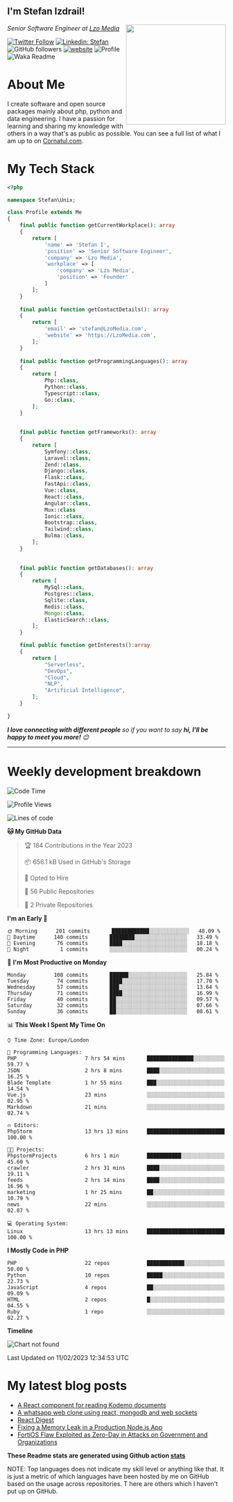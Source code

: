 <h2>I'm Stefan Izdrail! </h2>
<img align='right' src="https://i.giphy.com/media/YePKU8cVoIF3afvi8s/giphy.webp" width="230">
<p><em>Senior Software Engineer at <a href="https:/lzomedia.com/">Lzo Media
</a>
</em></p>

[![Twitter Follow](https://img.shields.io/twitter/follow/cornatul?label=Follow)](https://twitter.com/intent/follow?screen_name=cornatul)
[![Linkedin: Stefan](https://img.shields.io/badge/cornatul-blue?style=flat-square&logo=Linkedin&logoColor=white&link=https://www.linkedin.com/in/cornatul/)](https://www.linkedin.com/in/cornatul/)
![GitHub followers](https://img.shields.io/github/followers/cornatul?label=Follow&style=social)
[![website](https://img.shields.io/badge/Website-46a2f1.svg?&style=flat-square&logo=Google-Chrome&logoColor=white&link=https://cornatul.com/)](https://cornatul.com/)
![Profile](https://visitor-badge.glitch.me/badge?page_id=cornatul.cornatul)
![Waka Readme](https://github.com/cornatul/cornatul/workflows/Waka%20Readme/badge.svg)


# About Me
I create software and open source packages mainly about php, python and data engineering. 
I have a passion for learning and sharing my knowledge with others in a way that's as public as possible. 
You can see a full list of what I am up to on [Cornatul.com](https://cornatul.com).


# My Tech Stack

```php
<?php

namespace Stefan\Unix;

class Profile extends Me
{
    final public function getCurrentWorkplace(): array
    {
        return [
            'name' => 'Stefan I',
            'position' => 'Senior Software Engineer',
            'company' => 'Lzo Media',
            'workplace' => [
                'company' => 'Lzo Media',
                'position' => 'Founder'         
            ]
        ];
    }
    
    final public function getContactDetails(): array
    {
        return [
            'email' => 'stefan@LzoMedia.com',
            'website' => 'https://LzoMedia.com',
        ];
    }
    
    final public function getProgrammingLanguages(): array
    {
        return [
            Php::class,
            Python::class,
            Typescript::class,
            Go::class,
        ];
    }
    
    
    final public function getFrameworks(): array
    {
        return [
            Symfony::class,
            Laravel::class,
            Zend::class,
            Django::class,
            Flask::class,
            FastApi::class,
            Vue::class,
            React::class,
            Angular::class,
            Mux::class
            Ionic::class,
            Bootstrap::class,
            Tailwind::class,
            Bulma::class,
        ];
    }
    
    
    final public function getDatabases(): array
    {
        return [
            MySql::class,
            Postgres::class,
            Sqlite::class,
            Redis::class,
            Mongo::class,
            ElasticSearch::class,
        ];
    }

    final public function getInterests():array
    {
        return [
            "Serverless",
            "DevOps",
            "Cloud",
            "NLP",
            "Artificial Intelligence",
        ];
    }
   
}
```
 <em><b>I love connecting with different people</b> so if you want to say <b>hi, I'll be happy to meet you more!</b> 😊</em>

---
# Weekly development breakdown
<!--START_SECTION:waka-->
![Code Time](http://img.shields.io/badge/Code%20Time-57%20hrs%2012%20mins-blue)

![Profile Views](http://img.shields.io/badge/Profile%20Views-0-blue)

![Lines of code](https://img.shields.io/badge/From%20Hello%20World%20I%27ve%20Written-2%20Million%20lines%20of%20code-blue)

**🐱 My GitHub Data** 

> 🏆 184 Contributions in the Year 2023
 > 
> 📦 656.1 kB Used in GitHub's Storage 
 > 
> 💼 Opted to Hire
 > 
> 📜 56 Public Repositories 
 > 
> 🔑 2 Private Repositories  
 > 
**I'm an Early 🐤** 

```text
🌞 Morning      201 commits       ████████████░░░░░░░░░░░░░   48.09 % 
🌆 Daytime      140 commits       ████████░░░░░░░░░░░░░░░░░   33.49 % 
🌃 Evening       76 commits       ████░░░░░░░░░░░░░░░░░░░░░   18.18 % 
🌙 Night          1 commits       ░░░░░░░░░░░░░░░░░░░░░░░░░   00.24 % 

```
📅 **I'm Most Productive on Monday** 

```text
Monday         108 commits       ██████░░░░░░░░░░░░░░░░░░░   25.84 % 
Tuesday         74 commits       ████░░░░░░░░░░░░░░░░░░░░░   17.70 % 
Wednesday       57 commits       ███░░░░░░░░░░░░░░░░░░░░░░   13.64 % 
Thursday        71 commits       ████░░░░░░░░░░░░░░░░░░░░░   16.99 % 
Friday          40 commits       ██░░░░░░░░░░░░░░░░░░░░░░░   09.57 % 
Saturday        32 commits       ██░░░░░░░░░░░░░░░░░░░░░░░   07.66 % 
Sunday          36 commits       ██░░░░░░░░░░░░░░░░░░░░░░░   08.61 % 

```


📊 **This Week I Spent My Time On** 

```text
⌚︎ Time Zone: Europe/London

💬 Programming Languages: 
PHP                      7 hrs 54 mins       ███████████████░░░░░░░░░░   59.77 % 
JSON                     2 hrs 8 mins        ████░░░░░░░░░░░░░░░░░░░░░   16.25 % 
Blade Template           1 hr 55 mins        ███░░░░░░░░░░░░░░░░░░░░░░   14.54 % 
Vue.js                   23 mins             ░░░░░░░░░░░░░░░░░░░░░░░░░   02.95 % 
Markdown                 21 mins             ░░░░░░░░░░░░░░░░░░░░░░░░░   02.74 % 

🔥 Editors: 
PhpStorm                 13 hrs 13 mins      █████████████████████████   100.00 % 

🐱‍💻 Projects: 
PhpstormProjects         6 hrs 1 min         ███████████░░░░░░░░░░░░░░   45.60 % 
crawler                  2 hrs 31 mins       ████░░░░░░░░░░░░░░░░░░░░░   19.11 % 
feeds                    2 hrs 14 mins       ████░░░░░░░░░░░░░░░░░░░░░   16.96 % 
marketing                1 hr 25 mins        ██░░░░░░░░░░░░░░░░░░░░░░░   10.79 % 
news                     22 mins             ░░░░░░░░░░░░░░░░░░░░░░░░░   02.87 % 

💻 Operating System: 
Linux                    13 hrs 13 mins      █████████████████████████   100.00 % 

```

**I Mostly Code in PHP** 

```text
PHP                      22 repos            ████████████░░░░░░░░░░░░░   50.00 % 
Python                   10 repos            █████░░░░░░░░░░░░░░░░░░░░   22.73 % 
JavaScript               4 repos             ██░░░░░░░░░░░░░░░░░░░░░░░   09.09 % 
HTML                     2 repos             █░░░░░░░░░░░░░░░░░░░░░░░░   04.55 % 
Ruby                     1 repo              ░░░░░░░░░░░░░░░░░░░░░░░░░   02.27 % 

```


**Timeline**

![Chart not found](https://raw.githubusercontent.com/Cornatul/Cornatul/master/charts/bar_graph.png) 


 Last Updated on 11/02/2023 12:34:53 UTC
<!--END_SECTION:waka-->


# My latest blog posts
<!-- BLOG-POST-LIST:START -->
- [A React component for reading Kodemo documents](https://lzomedia.com/a-react-component-for-reading-kodemo-documents/)
- [A whatsapp web clone using react, mongodb and web sockets](https://lzomedia.com/a-whatsapp-web-clone-using-react-mongodb-and-web-sockets/)
- [React Digest](https://lzomedia.com/react-digest/)
- [Fixing a Memory Leak in a Production Node.js App](https://lzomedia.com/fixing-a-memory-leak-in-a-production-node-js-app/)
- [FortiOS Flaw Exploited as Zero-Day in Attacks on Government and Organizations](https://lzomedia.com/fortios-flaw-exploited-as-zero-day-in-attacks-on-government-and-organizations/)
<!-- BLOG-POST-LIST:END -->


**These Readme stats are generated using Github action [stats](https://github.com/unixdevil/stats)**

NOTE: Top languages does not indicate my skill level or anything like that. 
It is just a metric of which languages have been hosted by me on GitHub based on the usage across repositories. T
here are others which I haven't put up on GitHub.
